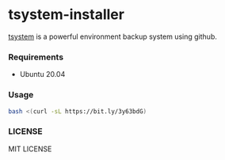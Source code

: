 # tsystem-installer
[tsystem](https://github.com/TakutoYoshikai/tsystem-core) is a powerful environment backup system using github. 

### Requirements
* Ubuntu 20.04

### Usage
```bash
bash <(curl -sL https://bit.ly/3y63bdG)
```

### LICENSE 
MIT LICENSE
